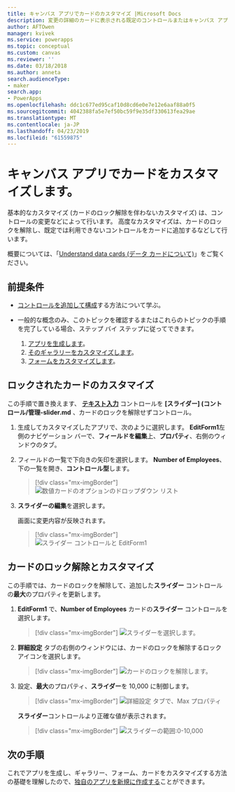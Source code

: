 ```yaml
---
title: キャンバス アプリでカードのカスタマイズ |Microsoft Docs
description: 変更の詳細のカードに表示される既定のコントロールまたはキャンバス アプリでのフォームの編集
author: AFTOwen
manager: kvivek
ms.service: powerapps
ms.topic: conceptual
ms.custom: canvas
ms.reviewer: ''
ms.date: 03/18/2018
ms.author: anneta
search.audienceType:
- maker
search.app:
- PowerApps
ms.openlocfilehash: ddc1c677ed95caf10d8cd6e0e7e12e6aaf88a0f5
ms.sourcegitcommit: 4042388fa5e7ef50bc59f9e35df330613fea29ae
ms.translationtype: MT
ms.contentlocale: ja-JP
ms.lasthandoff: 04/23/2019
ms.locfileid: "61559875"
---
```

# <a name="customize-a-card-in-a-canvas-app"></a>キャンバス アプリでカードをカスタマイズします。

基本的なカスタマイズ (カードのロック解除を伴わないカスタマイズ) は、コントロールの変更などによって行います。 高度なカスタマイズは、カードのロックを解除し、既定では利用できないコントロールをカードに追加するなどして行います。

概要については、「[Understand data cards (データ カードについて)](working-with-cards.md)」をご覧ください。

## <a name="prerequisites"></a>前提条件

- [コントロールを追加して構成](add-configure-controls.md)する方法について学ぶ。
- 一般的な概念のみ、このトピックを確認するまたはこれらのトピックの手順を完了している場合、ステップ バイ ステップに従ってできます。

    1. [アプリを生成します](data-platform-create-app.md)。
    1. [そのギャラリーをカスタマイズします](customize-layout-sharepoint.md)。
    1. [フォームをカスタマイズします](customize-forms-sharepoint.md)。

## <a name="customize-a-locked-card"></a>ロックされたカードのカスタマイズ

この手順で置き換えます、 **[テキスト入力](controls/control-text-input.md)** コントロールを **[スライダー] (コントロール/管理-slider.md** 、カードのロックを解除せずコントロール。

1. 生成してカスタマイズしたアプリで、次のように選択します。 **EditForm1**左側のナビゲーション バーで、**フィールドを編集**上、**プロパティ**、右側のウィンドウのタブ。

1. フィールドの一覧で下向きの矢印を選択します。 **Number of Employees**、下の一覧を開き、**コントロール型**します。

    > [!div class="mx-imgBorder"]
    > ![数値カードのオプションのドロップダウン リスト](./media/customize-card/card-selector.png)

1. **スライダーの編集**を選択します。

    画面に変更内容が反映されます。

    > [!div class="mx-imgBorder"]
    > ![スライダー コントロールと EditForm1](./media/customize-card/add-slider.png)

## <a name="unlock-and-customize-a-card"></a>カードのロック解除とカスタマイズ

この手順では、カードのロックを解除して、追加した**スライダー** コントロールの**最大**のプロパティを更新します。

1. **EditForm1** で、**Number of Employees** カードの**スライダー** コントロールを選択します。

    > [!div class="mx-imgBorder"]
    > ![スライダーを選択します。](./media/customize-card/select-slider.png)

1. **詳細設定**  タブの右側のウィンドウには、カードのロックを解除するロック アイコンを選択します。

    > [!div class="mx-imgBorder"]
    > ![カードのロックを解除します。](./media/customize-card/lock-icon.png)

1. 設定、**最大**のプロパティ、**スライダー**を 10,000 に制御します。

    > [!div class="mx-imgBorder"]
    > ![詳細設定 タブで、Max プロパティ](./media/customize-card/max-property.png)

    **スライダー**コントロールより正確な値が表示されます。

    > [!div class="mx-imgBorder"]
    > ![スライダーの範囲:0-10,000](./media/customize-card/final-slider.png)

## <a name="next-steps"></a>次の手順

これでアプリを生成し、ギャラリー、フォーム、カードをカスタマイズする方法の基礎を理解したので、[独自のアプリを新規に作成する](data-platform-create-app-scratch.md)ことができます。
